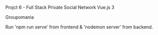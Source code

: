Projct 6 - Full Stack Private Social Network Vue.js 3

Groupomania

Run 'npm run serve' from frontend & 'nodemon server' from backend.
